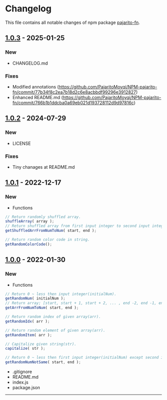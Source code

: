 # Changelog

This file contains all notable changes of npm package [pajarito-fn](https://www.npmjs.com/package/pajarito-fn "npm package 'pajarito-fn'").

## [1.0.3] - 2025-01-25

### New

- CHANGELOG.md

### Fixes

- Modified annotations (https://github.com/PajaritoMoyqi/NPM-pajarito-fn/commit/77b34f8c2ea7b18d2c6e8acbbdf99296e3912827)
- Enhanced README.md (https://github.com/PajaritoMoyqi/NPM-pajarito-fn/commit/766b1b1ddcba0a69eb021d193728112d9d97816c)

## [1.0.2] - 2024-07-29

### New

- LICENSE

### Fixes

- Tiny chanages at README.md

## [1.0.1] - 2022-12-17

### New

- Functions

```js
// Return randomly shuffled array.
shuffleArray( array );
// Return shuffled array from first input integer to second input integer;
getShuffledArrFromNumToNum( start, end );

// Return random color code in string.
getRandomColorCode();
```

## [1.0.0] - 2022-01-30

### New

- Functions

```js
// Return 0 ~ less then input integer(initialNum).
getRandomNum( initialNum );
// Return array; [start, start + 1, start + 2, ... , end -2, end -1, end]
getArrFromNumToNum( start, end );

// Return random index of given array(arr).
getRandomIdx( arr );

// Return random element of given array(arr).
getRandomItem( arr );

// Capitalize given string(str).
capitalize( str );

// Return 0 ~ less then first input integer(initialNum) except second input integer(currentNum).
getRandomNumNotSame( start, end );
```

- .gitignore
- README.md
- index.js
- package.json

***

[1.0.3]: https://github.com/PajaritoMoyqi/NPM-pajarito-fn/compare/v1.0.2...v1.0.3
[1.0.2]: https://github.com/PajaritoMoyqi/NPM-pajarito-fn/compare/v1.0.1...v1.0.2
[1.0.1]: https://github.com/PajaritoMoyqi/NPM-pajarito-fn/compare/v1.0.0...v1.0.3
[1.0.0]: https://github.com/olivierlacan/keep-a-changelog/releases/tag/v0.0.1